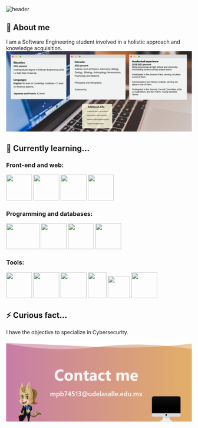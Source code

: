 ![header](https://capsule-render.vercel.app/api?type=waving&color=gradient&customColorList=0,11&height=400&desc=Saludos%20👋,%20soy%20|%20Greetings%20☕,%20I%20am%20|%20Bonjour%20🌺,%20je%20suis%20|%20こんにちは私は&descSize=20&descAlignY=30&text=Cecilia%20Peña&animation=fadeIn)

## 🚀 About me
I am a Software Engineering student involved in a holistic approach and knowledge acquisition.
<img src="GH_CV.png" width="850"/>
  
## 🧠 Currently learning...
<p float="left">
<h3>Front-end and web:</h3>
<div col>
  <img src="https://cdn1.iconfinder.com/data/icons/logotypes/32/badge-css-3-512.png" width="70" height="70"/>
  <img src="https://logos-download.com/wp-content/uploads/2017/07/HTML5_badge.png" width="70" height="70" />
  <img src="https://cdn.worldvectorlogo.com/logos/javascript-1.svg" width="70" height="70" /> 
  <img src="https://www.manejandodatos.es/wp-content/uploads/2015/03/typescript.png" width="70" height="70" />
</div col>
<h3>Programming and databases:</h3>
<div col>
  <img src="https://th.bing.com/th/id/OIP.ul2S_yuHa64vGSuAXgwptAHaF1?pid=ImgDet&rs=1" width="90" height="70" />
  <img src="https://upload.wikimedia.org/wikipedia/commons/thumb/c/c3/Python-logo-notext.svg/1869px-Python-logo-notext.svg.png" width="70" height="70" />
  <img src="https://www.blockachain.gr/wp-content/uploads/2018/03/java-coffee-cup-logo.png" width="70" height="70" />
  <img src="https://cdn-icons-png.flaticon.com/512/5968/5968313.png" width="70" height="70" />
</div col>
<h3>Tools:</h3>
<div col>
  <img src="https://static.techspot.com/images2/downloads/topdownload/2021/04/2021-04-07-ts3_thumbs-8ba.png" width="70" height="70" />
  <img src="https://user-images.githubusercontent.com/2676579/34940598-17cc20f0-f9be-11e7-8c6d-f0190d502d64.png" width="70" height="70" />
  <img src="https://th.bing.com/th/id/R.98865e06d77faca32b3e118df119049e?rik=AU0%2bE0ROLAbnog&riu=http%3a%2f%2flogonoid.com%2fimages%2fintellij-idea-logo.png&ehk=CapqYnZAeX0cbsUWxFNWr913YwdQDC7OFt%2ftIAEb%2fBU%3d&risl=&pid=ImgRaw&r=0" width="70" height="70" />
  <img src="https://logos-download.com/wp-content/uploads/2020/07/NetBeans_Logo.png" width="50" height="70" />
  <img src="https://seeklogo.com/images/V/visual-studio-code-logo-449D71944F-seeklogo.com.png" width="60" height="60" />
  <img src="https://schwabencode.com/contents/logos/VS2019-Badge.png" width="70" height="70" />
</div col>
</p>

## ⚡️ Curious fact...
I have the objective to specialize in Cybersecurity.

<img src="Footer.png" width="850"/>
